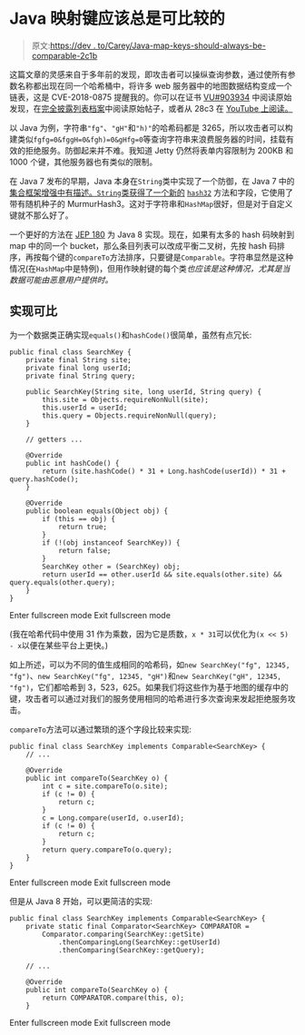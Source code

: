 # Java 映射键应该总是可比较的

> 原文:[https://dev . to/Carey/Java-map-keys-should-always-be-comparable-2c1b](https://dev.to/carey/java-map-keys-should-always-be-comparable-2c1b)

这篇文章的灵感来自于多年前的发现，即攻击者可以操纵查询参数，通过使所有参数名称都出现在同一个哈希桶中，将许多 web 服务器中的地图数据结构变成一个链表，这是 CVE-2018-0875 提醒我的。你可以在证书 [VU#903934](https://www.kb.cert.org/vuls/id/903934) 中阅读原始发现，在[完全披露列表档案](https://seclists.org/fulldisclosure/2011/Dec/477)中阅读原始帖子，或者从 28c3 在 [YouTube 上阅读。](https://www.youtube.com/watch?v=R2Cq3CLI6H8)

以 Java 为例，字符串`"fg"`、`"gH"`和`"h)"`的哈希码都是 3265，所以攻击者可以构建类似`fgfg=0&fggH=0&fgh)=0&gHfg=0`等查询字符串来浪费服务器的时间，挂载有效的拒绝服务。防御起来并不难。我知道 Jetty 仍然将表单内容限制为 200KB 和 1000 个键，其他服务器也有类似的限制。

在 Java 7 发布的早期，Java 本身在`String`类中实现了一个防御，在 Java 7 中的[集合框架增强中有描述。`String`类获得了一个新的](https://docs.oracle.com/javase/7/docs/technotes/guides/collections/changes7.html) [`hash32`](http://hg.openjdk.java.net/jdk7u/jdk7u6/jdk/file/8c2c5d63a17e/src/share/classes/java/lang/String.java#l3078) 方法和字段，它使用了带有随机种子的 MurmurHash3。这对于字符串和`HashMap`很好，但是对于自定义键就不那么好了。

一个更好的方法在 [JEP 180](http://openjdk.java.net/jeps/180) 为 Java 8 实现。现在，如果有太多的 hash 码映射到 map 中的同一个 bucket，那么条目列表可以改成平衡二叉树，先按 hash 码排序，再按每个键的`compareTo`方法排序，只要键是`Comparable`。字符串显然是这种情况(在`HashMap`中是特例)，但用作映射键的每个类*也应该是这种情况，尤其是当数据可能由恶意用户提供时。*

## 实现可比

为一个数据类正确实现`equals()`和`hashCode()`很简单，虽然有点冗长:

```
public final class SearchKey {
    private final String site;
    private final long userId;
    private final String query;

    public SearchKey(String site, long userId, String query) {
        this.site = Objects.requireNonNull(site);
        this.userId = userId;
        this.query = Objects.requireNonNull(query);
    }

    // getters ...

    @Override
    public int hashCode() {
        return (site.hashCode() * 31 + Long.hashCode(userId)) * 31 + query.hashCode();
    }

    @Override
    public boolean equals(Object obj) {
        if (this == obj) {
            return true;
        }
        if (!(obj instanceof SearchKey)) {
            return false;
        }
        SearchKey other = (SearchKey) obj;
        return userId == other.userId && site.equals(other.site) && query.equals(other.query);
    }
} 
```

Enter fullscreen mode Exit fullscreen mode

(我在哈希代码中使用 31 作为乘数，因为它是质数，`x * 31`可以优化为`(x << 5) - x`以便在某些平台上更快。)

如上所述，可以为不同的值生成相同的哈希码，如`new SearchKey("fg", 12345, "fg")`、`new SearchKey("fg", 12345, "gH")`和`new SearchKey("gH", 12345, "fg")`，它们都哈希到 3，523，625。如果我们将这些作为基于地图的缓存中的键，攻击者可以通过对我们的服务使用相同的哈希进行多次查询来发起拒绝服务攻击。

`compareTo`方法可以通过繁琐的逐个字段比较来实现:

```
public final class SearchKey implements Comparable<SearchKey> {
    // ...

    @Override
    public int compareTo(SearchKey o) {
        int c = site.compareTo(o.site);
        if (c != 0) {
            return c;
        }
        c = Long.compare(userId, o.userId);
        if (c != 0) {
            return c;
        }
        return query.compareTo(o.query);
    }
} 
```

Enter fullscreen mode Exit fullscreen mode

但是从 Java 8 开始，可以更简洁的实现:

```
public final class SearchKey implements Comparable<SearchKey> {
    private static final Comparator<SearchKey> COMPARATOR =
        Comparator.comparing(SearchKey::getSite)
            .thenComparingLong(SearchKey::getUserId)
            .thenComparing(SearchKey::getQuery);

    // ...

    @Override
    public int compareTo(SearchKey o) {
        return COMPARATOR.compare(this, o);
    } 
```

Enter fullscreen mode Exit fullscreen mode